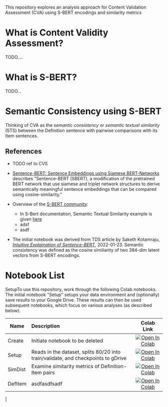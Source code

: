 This repository explores an analysis approach for Content Validation Assessment (CVA) using S-BERT encodings and similarity metrics

# What is Content Validity Assessment?

TODO....

# What is S-BERT? 

TODO...

# Semantic Consistency using S-BERT

Thinking of CVA as the _semantic consistency_ or _semantic textual similarity_ (STS) between the Definition sentence with pairwise comparisons with its Item sentences.

## References

- TODO ref to CVS
  
- [Sentence-BERT: Sentence Embeddings using Siamese BERT-Networks](https://arxiv.org/abs/1908.10084) describes "Sentence-BERT (SBERT), a modification of the pretrained BERT network that use siamese and triplet network structures to derive semantically meaningful sentence embeddings that can be compared using cosine-similarity."

- Overview of the [S-BERT community](https://www.sbert.net/):

  - In S-Bert documentation, Semantic Textual Similarity example is given [here](https://www.sbert.net/docs/usage/semantic_textual_similarity.html)
  - adsf
  - asdf

- The initial notebook was derived from TDS article by Saketh Kotamraju, [_Intuitive Explaination of Sentence-BERT_](https://towardsdatascience.com/an-intuitive-explanation-of-sentence-bert-1984d144a868), 2022-01-23. Semantic consistency was defined as the cosine similiarity of two 384-dim latent vectors from S-BERT encodings. 

  


# Notebook List

SetupTo use this repository, work through the following Colab notebooks. The initial notebook "Setup" setups your data environment and (optionally) save results to your Google Drive. These results can then be used subsequent notebooks, which focus on various analyses (as described below). 

| Name | Description    | Colab Link |
| -----| :-----------  | :--------: |
| Create | Initiate notebook to be deleted | <a href="https://colab.research.google.com/github/Hackathorn/CVA-SBERT/blob/main/notebooks/CVA-using-SBert-Create.ipynb"><img src="https://colab.research.google.com/assets/colab-badge.svg" alt="Open In Colab"></a> |
| Setup | Reads in the dataset, splits 80/20 into train/validate, and checkpoints to gDrive | <a href="https://colab.research.google.com/github/Hackathorn/CVA-SBERT/blob/main/notebooks/CVA-using-SBert-Setup.ipynb"><img src="https://colab.research.google.com/assets/colab-badge.svg" alt="Open In Colab"></a> |
| SimDist | Examine simitarity metrics of Definition-Item pairs | <a href="https://colab.research.google.com/github/Hackathorn/CVA-SBERT/blob/main/notebooks/CVA-using-SBert-SimDist.ipynb"><img src="https://colab.research.google.com/assets/colab-badge.svg" alt="Open In Colab"></a> |
| DefItem | asdfasdfsadf | <a href="https://colab.research.google.com/github/Hackathorn/CVA-SBERT/blob/main/notebooks/CVA-using-SBert-DefItem.ipynb"><img src="https://colab.research.google.com/assets/colab-badge.svg" alt="Open In Colab"></a> |
|

